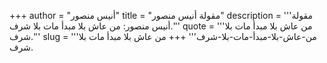 +++
author = "أنيس منصور"
title = "مقولة أنيس منصور"
description = '''مقولة أنيس منصور: من عاش بلا مبدأ مات بلا شرف.'''
quote = '''من عاش بلا مبدأ مات بلا شرف.'''
slug = '''من-عاش-بلا-مبدأ-مات-بلا-شرف'''
+++
من عاش بلا مبدأ مات بلا شرف.
